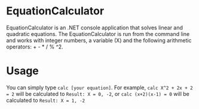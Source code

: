 # EquationCalculator
EquationCalculator is an .NET console application that solves linear and quadratic equations. The EquationCalculator is run from the command line and works with integer numbers, a variable (X) and the following arithmetic operators: + - * / % ^2.

# Usage
You can simply type `calc [your equation]`. For example, `calc X^2 + 2x + 2 = 2` will be calculated to `Result: X = 0, -2`, or `calc (x+2)(x-1) = 0` will be calculated to `Result: X = 1, -2`


